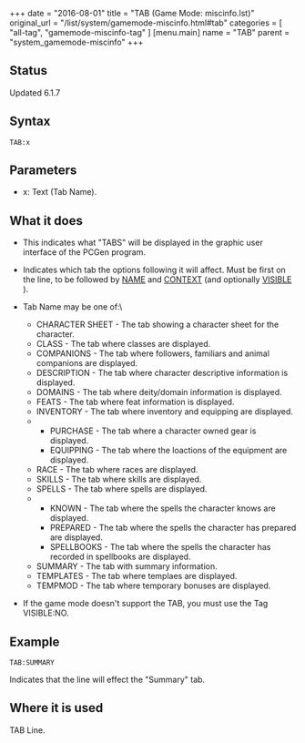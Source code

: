 +++
date = "2016-08-01"
title = "TAB (Game Mode: miscinfo.lst)"
original_url = "/list/system/gamemode-miscinfo.html#tab"
categories = [ "all-tag", "gamemode-miscinfo-tag" ]
[menu.main]
    name = "TAB"
    parent = "system_gamemode-miscinfo"
+++

## Status

Updated 6.1.7

## Syntax

`TAB:x`

## Parameters

-   x: Text (Tab Name).



What it does
------------

-   This indicates what "TABS" will be displayed in the graphic user
    interface of the PCGen program.
-   Indicates which tab the options following it will affect. Must be
    first on the line, to be followed by
    [NAME](/list/system/gamemode-miscinfo/name.html) and
    [CONTEXT](/list/system/gamemode-miscinfo/context.html) (and
    optionally [VISIBLE](/list/system/gamemode-miscinfo/visible.html) ).
-   Tab Name may be one of:\
    -   CHARACTER SHEET - The tab showing a character sheet for
        the character.
    -   CLASS - The tab where classes are displayed.
    -   COMPANIONS - The tab where followers, familiars and animal
        companions are displayed.
    -   DESCRIPTION - The tab where character descriptive information
        is displayed.
    -   DOMAINS - The tab where deity/domain information is displayed.
    -   FEATS - The tab where feat information is displayed.
    -   INVENTORY - The tab where inventory and equipping are displayed.
    -   -   PURCHASE - The tab where a character owned gear
            is displayed.
        -   EQUIPPING - The tab where the loactions of the equipment
            are displayed.
    -   RACE - The tab where races are displayed.
    -   SKILLS - The tab where skills are displayed.
    -   SPELLS - The tab where spells are displayed.
    -   -   KNOWN - The tab where the spells the character knows
            are displayed.
        -   PREPARED - The tab where the spells the character has
            prepared are displayed.
        -   SPELLBOOKS - The tab where the spells the character has
            recorded in spellbooks are displayed.
    -   SUMMARY - The tab with summary information.
    -   TEMPLATES - The tab where templaes are displayed.
    -   TEMPMOD - The tab where temporary bonuses are displayed.

-   If the game mode doesn't support the TAB, you must use the
    Tag VISIBLE:NO.

Example
-------

`TAB:SUMMARY`

Indicates that the line will effect the "Summary" tab.

Where it is used
----------------

TAB Line.


